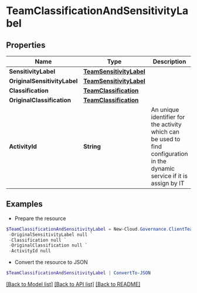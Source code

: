 # TeamClassificationAndSensitivityLabel
## Properties

Name | Type | Description | Notes
------------ | ------------- | ------------- | -------------
**SensitivityLabel** | [**TeamSensitivityLabel**](TeamSensitivityLabel.md) |  | [optional] 
**OriginalSensitivityLabel** | [**TeamSensitivityLabel**](TeamSensitivityLabel.md) |  | [optional] 
**Classification** | [**TeamClassification**](TeamClassification.md) |  | [optional] 
**OriginalClassification** | [**TeamClassification**](TeamClassification.md) |  | [optional] 
**ActivityId** | **String** | An unique identifier for the activity which can be used to find configuration in the dynamic service if it is assign by IT | [optional] 

## Examples

- Prepare the resource
```powershell
$TeamClassificationAndSensitivityLabel = New-Cloud.Governance.ClientTeamClassificationAndSensitivityLabel  -SensitivityLabel null `
 -OriginalSensitivityLabel null `
 -Classification null `
 -OriginalClassification null `
 -ActivityId null
```

- Convert the resource to JSON
```powershell
$TeamClassificationAndSensitivityLabel | ConvertTo-JSON
```

[[Back to Model list]](../README.md#documentation-for-models) [[Back to API list]](../README.md#documentation-for-api-endpoints) [[Back to README]](../README.md)

